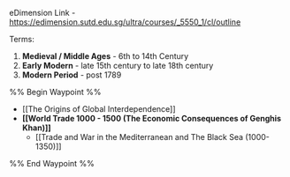 eDimension Link - https://edimension.sutd.edu.sg/ultra/courses/_5550_1/cl/outline

Terms: 
1. **Medieval / Middle Ages** - 6th to 14th Century
2. **Early Modern** - late 15th century to late 18th century
3. **Modern Period** - post 1789

%% Begin Waypoint %%
- [[The Origins of Global Interdependence]]
- **[[World Trade 1000 - 1500 (The Economic Consequences of Genghis Khan)]]**
	- [[Trade and War in the Mediterranean and The Black Sea (1000-1350)]]

%% End Waypoint %%
